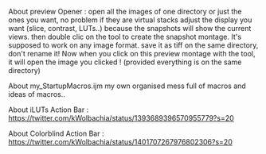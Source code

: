 About preview Opener :
open all the images of one directory or just the ones you want,
no problem if they are virtual stacks
adjust the display you want (slice, contrast, LUTs..) because the snapshots will show the current views.
then double clic on the tool to create the snapshot montage. It's supposed to work on any image format.
save it as tiff on the same directory, don't rename it!
Now when you click on this preview montage with the tool, it will open the image you clicked ! (provided everything is on the same directory)

About my_StartupMacros.ijm
my own organised mess full of macros and ideas of macros..

About iLUTs Action Bar : <https://twitter.com/kWolbachia/status/1393689396570955779?s=20>

About Colorblind Action Bar : <https://twitter.com/kWolbachia/status/1401707267976802306?s=20>
